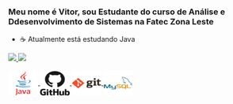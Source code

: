 ### Meu nome é Vitor, sou Estudante do curso de Análise e Ddesenvolvimento de Sistemas na Fatec Zona Leste

<!--
**Vitor-ap/Vitor-ap** is a ✨ _special_ ✨ repository because its `README.md` (this file) appears on your GitHub profile.

Here are some ideas to get you started:

- 🔭 Esstudante do Curso de ADS da Fatec Zona Leste
- 🌱 Atualmente está estudando Java
- 👯 I’m looking to collaborate on ...
- 🤔 I’m looking for help with ...
- 💬 Ask me about ...
- 📫 How to reach me: ...
- 😄 Pronouns: ...
- ⚡ Fun fact: ...
-->
- ☕ Atualmente está estudando Java

<div>
  <a href="https://github.com/Vitor-ap">
<img height="180eUopm" src="https://github-readme-stats.vercel.app/api?username=Vitor-ap&count_private=true&show_icons=true&show_icons=true&theme=dark"/>
<img height="180em" src="https://github-readme-stats.vercel.app/api/top-langs/?username=Vitor-ap&layout=compact&langs_count=7&theme=dark"/>
</div>
  
<div style="display: inline_block"><br>
<img align="center" height="50" width="60" src="https://github.com/devicons/devicon/blob/master/icons/java/java-original-wordmark.svg"/>
<img align="center" height="50" width="60" src="https://github.com/devicons/devicon/blob/master/icons/github/github-original-wordmark.svg"/>
<img align="center" height="50" width="60" src="https://github.com/devicons/devicon/blob/master/icons/git/git-original-wordmark.svg"/>
<img align="center" height="50" width="60" src="https://github.com/devicons/devicon/blob/master/icons/mysql/mysql-original-wordmark.svg"/>
  
</div>
